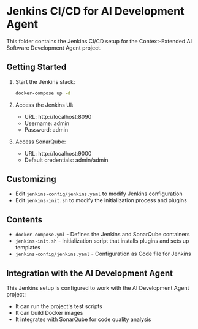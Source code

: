# Jenkins CI/CD for AI Development Agent

This folder contains the Jenkins CI/CD setup for the Context-Extended AI Software Development Agent project.

## Getting Started

1. Start the Jenkins stack:
   ```bash
   docker-compose up -d
   ```

2. Access the Jenkins UI:
   - URL: http://localhost:8090
   - Username: admin
   - Password: admin

3. Access SonarQube:
   - URL: http://localhost:9000
   - Default credentials: admin/admin

## Customizing

- Edit `jenkins-config/jenkins.yaml` to modify Jenkins configuration
- Edit `jenkins-init.sh` to modify the initialization process and plugins

## Contents

- `docker-compose.yml` - Defines the Jenkins and SonarQube containers
- `jenkins-init.sh` - Initialization script that installs plugins and sets up templates
- `jenkins-config/jenkins.yaml` - Configuration as Code file for Jenkins

## Integration with the AI Development Agent

This Jenkins setup is configured to work with the AI Development Agent project:
- It can run the project's test scripts
- It can build Docker images
- It integrates with SonarQube for code quality analysis
